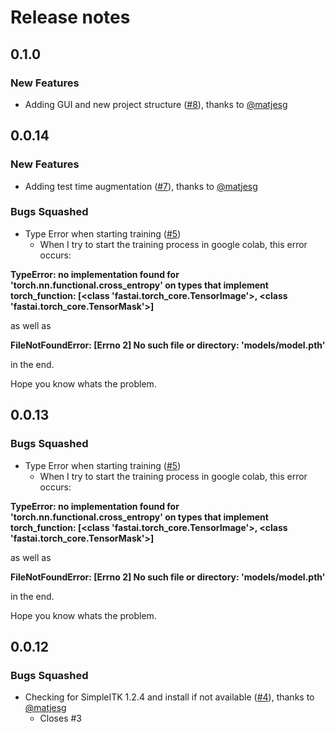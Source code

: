 # Release notes

<!-- do not remove -->

## 0.1.0

### New Features

- Adding GUI and new project structure ([#8](https://github.com/matjesg/deepflash2/pull/8)), thanks to [@matjesg](https://github.com/matjesg)

## 0.0.14

### New Features

- Adding test time augmentation ([#7](https://github.com/matjesg/deepflash2/pull/7)), thanks to [@matjesg](https://github.com/matjesg)

### Bugs Squashed

- Type Error when starting training ([#5](https://github.com/matjesg/deepflash2/issues/5))
  - When I try to start the training process in google colab, this error occurs:

**TypeError: no implementation found for 'torch.nn.functional.cross_entropy' on types that implement __torch_function__: [<class 'fastai.torch_core.TensorImage'>, <class 'fastai.torch_core.TensorMask'>]**

as well as 

**FileNotFoundError: [Errno 2] No such file or directory: 'models/model.pth'**

in the end.


Hope you know whats the problem.


## 0.0.13


### Bugs Squashed

- Type Error when starting training ([#5](https://github.com/matjesg/deepflash2/issues/5))
  - When I try to start the training process in google colab, this error occurs:

**TypeError: no implementation found for 'torch.nn.functional.cross_entropy' on types that implement __torch_function__: [<class 'fastai.torch_core.TensorImage'>, <class 'fastai.torch_core.TensorMask'>]**

as well as 

**FileNotFoundError: [Errno 2] No such file or directory: 'models/model.pth'**

in the end.


Hope you know whats the problem.


## 0.0.12


### Bugs Squashed

- Checking for SimpleITK 1.2.4 and install if not available ([#4](https://github.com/matjesg/deepflash2/pull/4)), thanks to [@matjesg](https://github.com/matjesg)
  - Closes #3

